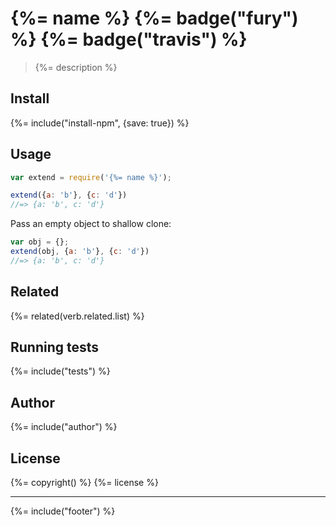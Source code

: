 # {%= name %} {%= badge("fury") %} {%= badge("travis") %}

> {%= description %}

## Install
{%= include("install-npm", {save: true}) %}

## Usage

```js
var extend = require('{%= name %}');

extend({a: 'b'}, {c: 'd'})
//=> {a: 'b', c: 'd'}
```

Pass an empty object to shallow clone:

```js
var obj = {};
extend(obj, {a: 'b'}, {c: 'd'})
//=> {a: 'b', c: 'd'}
```

## Related
{%= related(verb.related.list) %}  
## Running tests
{%= include("tests") %}
 
## Author
{%= include("author") %}

## License
{%= copyright() %}
{%= license %}

***

{%= include("footer") %}
